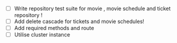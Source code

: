 - [ ] Write repository test suite for movie , movie schedule and ticket repository !
- [ ] Add delete cascade for tickets and movie schedules!
- [ ] Add required methods and route
- [ ] Utilise cluster instance

